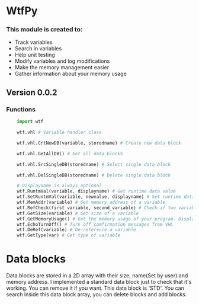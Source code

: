 # WtfPy


### This module is created to:
  - Track variables
  - Search in variables
  - Help unit testing
  - Modify variables and log modifications
  - Make the memory management easier
  - Gather information about your memory usage

## Version 0.0.2
### Functions
```python
	import wtf 

	wtf.vhl # Variable handler class

	wtf.vhl.CrtNewDB(variable, storedname) # Create new data block

	wtf.vhl.GetAllDB() # Get all data blockS

	wtf.vhl.SrcSingleDB(storedname) # Select single data block

	wtf.vhl.DelSingleDB(storedname) # Delete single data block

	# Displayname is always optional
	wtf.RuntmVal(variable, displayname) # Get runtime data value
	wtf.SetRuntmVal(variable, newvalue, displayname) # Set runtime data value
	wtf.MemAddr(variable) # Get memory address of a variable
	wtf.RefCheck(first_variable, second_variable) # Check if two variable are referencing to the same memory address
	wtf.GetSize(variable) # Get size of a variable
	wtf.GetMemoryUsage() # Get the memory usage of your program. Displaying in % and MB
	wtf.EchoTurnOff() # Turn off comfirmation messages from VHL
	wtf.DeRef(variable) # De-reference a variable
	wtf.GetType(var) # Get type of variable
```



# Data blocks
Data blocks are stored in a 2D array with their
size, name(Set by user) and memory address.
I implemented a standard data block just to check
that it's working. You can remove it if you want.
This data block is 'STD'.
You can search inside this data block array, you
can delete blocks and add blocks.


